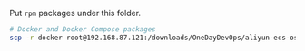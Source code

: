 
Put `rpm` packages under this folder.

```bash
# Docker and Docker Compose packages
scp -r docker root@192.168.87.121:/downloads/OneDayDevOps/aliyun-ecs-oss/downloads/
```